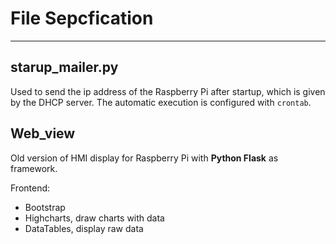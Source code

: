 # File Sepcfication

---

## starup_mailer.py

Used to send the ip address of the Raspberry Pi after startup, which is given by the DHCP server.
The automatic execution is configured with `crontab`.

## Web_view

Old version of HMI display for Raspberry Pi with **Python Flask** as framework.

Frontend:

+ Bootstrap
+ Highcharts, draw charts with data
+ DataTables, display raw data
